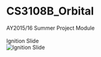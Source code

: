 # CS3108B_Orbital
AY2015/16 Summer Project Module
<br>
<br>
Ignition Slide
<br>
![Ignition Slide](https://github.com/marcusngwj/CS3108B_Orbital/blob/master/assets/images/ignition_slide.png)

